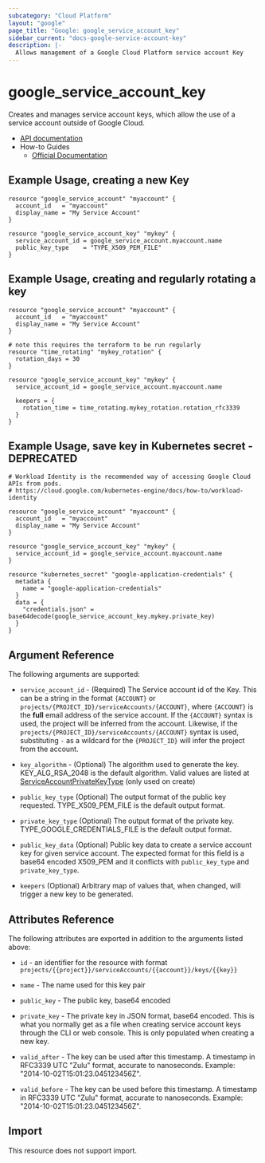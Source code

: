 ```yaml
---
subcategory: "Cloud Platform"
layout: "google"
page_title: "Google: google_service_account_key"
sidebar_current: "docs-google-service-account-key"
description: |-
  Allows management of a Google Cloud Platform service account Key
---
```


# google_service_account_key

Creates and manages service account keys, which allow the use of a service account outside of Google Cloud. 

* [API documentation](https://cloud.google.com/iam/reference/rest/v1/projects.serviceAccounts.keys)
* How-to Guides
    * [Official Documentation](https://cloud.google.com/iam/docs/creating-managing-service-account-keys)


## Example Usage, creating a new Key

```hcl
resource "google_service_account" "myaccount" {
  account_id   = "myaccount"
  display_name = "My Service Account"
}

resource "google_service_account_key" "mykey" {
  service_account_id = google_service_account.myaccount.name
  public_key_type    = "TYPE_X509_PEM_FILE"
}
```

## Example Usage, creating and regularly rotating a key

```hcl
resource "google_service_account" "myaccount" {
  account_id   = "myaccount"
  display_name = "My Service Account"
}

# note this requires the terraform to be run regularly
resource "time_rotating" "mykey_rotation" {
  rotation_days = 30
}

resource "google_service_account_key" "mykey" {
  service_account_id = google_service_account.myaccount.name

  keepers = {
    rotation_time = time_rotating.mykey_rotation.rotation_rfc3339
  }
}
```

## Example Usage, save key in Kubernetes secret - DEPRECATED

```hcl
# Workload Identity is the recommended way of accessing Google Cloud APIs from pods.
# https://cloud.google.com/kubernetes-engine/docs/how-to/workload-identity

resource "google_service_account" "myaccount" {
  account_id   = "myaccount"
  display_name = "My Service Account"
}

resource "google_service_account_key" "mykey" {
  service_account_id = google_service_account.myaccount.name
}

resource "kubernetes_secret" "google-application-credentials" {
  metadata {
    name = "google-application-credentials"
  }
  data = {
    "credentials.json" = base64decode(google_service_account_key.mykey.private_key)
  }
}
```

## Argument Reference

The following arguments are supported:

* `service_account_id` - (Required) The Service account id of the Key. This can be a string in the format
`{ACCOUNT}` or `projects/{PROJECT_ID}/serviceAccounts/{ACCOUNT}`, where `{ACCOUNT}` is the **full** email address of the
service account. If the `{ACCOUNT}` syntax is used, the project will be inferred from the account. Likewise,
if the `projects/{PROJECT_ID}/serviceAccounts/{ACCOUNT}` syntax is used, substituting `-` as a wildcard for the
`{PROJECT_ID}` will infer the project from the account.

* `key_algorithm` - (Optional) The algorithm used to generate the key. KEY_ALG_RSA_2048 is the default algorithm.
Valid values are listed at
[ServiceAccountPrivateKeyType](https://cloud.google.com/iam/reference/rest/v1/projects.serviceAccounts.keys#ServiceAccountKeyAlgorithm)
(only used on create)

* `public_key_type` (Optional) The output format of the public key requested. TYPE_X509_PEM_FILE is the default output format.

* `private_key_type` (Optional) The output format of the private key. TYPE_GOOGLE_CREDENTIALS_FILE is the default output format.

* `public_key_data` (Optional) Public key data to create a service account key for given service account. The expected format for this field is a base64 encoded X509_PEM and it conflicts with `public_key_type` and `private_key_type`.

* `keepers` (Optional) Arbitrary map of values that, when changed, will trigger a new key to be generated.

## Attributes Reference

The following attributes are exported in addition to the arguments listed above:

* `id` - an identifier for the resource with format `projects/{{project}}/serviceAccounts/{{account}}/keys/{{key}}`

* `name` - The name used for this key pair

* `public_key` - The public key, base64 encoded

* `private_key` - The private key in JSON format, base64 encoded. This is what you normally get as a file when creating
service account keys through the CLI or web console. This is only populated when creating a new key.

* `valid_after` - The key can be used after this timestamp. A timestamp in RFC3339 UTC "Zulu" format, accurate to nanoseconds. Example: "2014-10-02T15:01:23.045123456Z".

* `valid_before` - The key can be used before this timestamp.
A timestamp in RFC3339 UTC "Zulu" format, accurate to nanoseconds. Example: "2014-10-02T15:01:23.045123456Z".

## Import

This resource does not support import.
